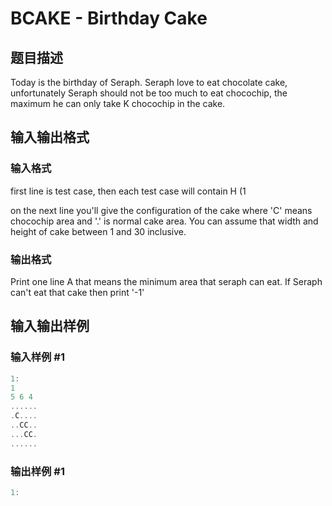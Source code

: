 # BCAKE - Birthday Cake

## 题目描述

Today is the birthday of Seraph. Seraph love to eat chocolate cake, unfortunately Seraph should not be too much to eat chocochip, the maximum he can only take K chocochip in the cake.

## 输入输出格式

### 输入格式

first line is test case, then each test case will contain H (1

on the next line you'll give the configuration of the cake where 'C' means chocochip area and '.' is normal cake area. You can assume that width and height of cake between 1 and 30 inclusive.

### 输出格式

Print one line A that means the minimum area that seraph can eat. If Seraph can't eat that cake then print '-1'

## 输入输出样例

### 输入样例 #1

```cpp
1:
1
5 6 4
......
.C....
..CC..
...CC.
......
```


### 输出样例 #1

```cpp
1:
```


